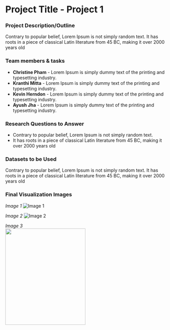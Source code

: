# Project Title - Project 1

### Project Description/Outline
Contrary to popular belief, Lorem Ipsum is not simply random text. It has roots in a piece of classical Latin literature from 45 BC, making it over 2000 years old

### Team members & tasks
- **Christine Pham** - Lorem Ipsum is simply dummy text of the printing and typesetting industry.
- **Kranthi Mitta** - Lorem Ipsum is simply dummy text of the printing and typesetting industry.
- **Kevin Herndon** - Lorem Ipsum is simply dummy text of the printing and typesetting industry.
- **Ayush Jha** - Lorem Ipsum is simply dummy text of the printing and typesetting industry.

### Research Questions to Answer
- Contrary to popular belief, Lorem Ipsum is not simply random text.
- It has roots in a piece of classical Latin literature from 45 BC, making it over 2000 years old

### Datasets to be Used
Contrary to popular belief, Lorem Ipsum is not simply random text. It has roots in a piece of classical Latin literature from 45 BC, making it over 2000 years old

### Final Visualization Images

*Image 1*
![Image 1](https://imageio.forbes.com/specials-images/dam/imageserve/1135926485/0x0.jpg?format=jpg&width=1200)

*Image 2*
![Image 2](https://cloudfront-us-east-1.images.arcpublishing.com/coindesk/53SOKJUJQJDG3MWT4PD4XCTHPE.jpg)

*Image 3*
<br>
<img src="https://www.bankrate.com/2019/03/22142110/How-to-trade-stocks.jpg" width="250" height="300">